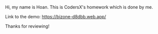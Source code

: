 Hi, my name is Hoan.
This is CodersX's homework which is done by me.

Link to the demo: https://bizone-d8dbb.web.app/

Thanks for reviewing! 

